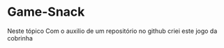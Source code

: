 # Game-Snack
Neste tópico Com o auxilio de um repositório no github criei este jogo da cobrinha    
